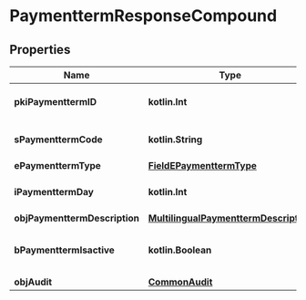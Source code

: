 
# PaymenttermResponseCompound

## Properties
| Name | Type | Description | Notes |
| ------------ | ------------- | ------------- | ------------- |
| **pkiPaymenttermID** | **kotlin.Int** | The unique ID of the Paymentterm |  |
| **sPaymenttermCode** | **kotlin.String** | The code of the Paymentterm |  |
| **ePaymenttermType** | [**FieldEPaymenttermType**](FieldEPaymenttermType.md) |  |  |
| **iPaymenttermDay** | **kotlin.Int** | The day of the Paymentterm |  |
| **objPaymenttermDescription** | [**MultilingualPaymenttermDescription**](MultilingualPaymenttermDescription.md) |  |  |
| **bPaymenttermIsactive** | **kotlin.Boolean** | Whether the Paymentterm is active or not |  |
| **objAudit** | [**CommonAudit**](CommonAudit.md) |  |  |




